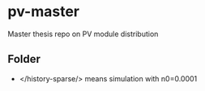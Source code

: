 # pv-master
Master thesis repo on PV module distribution

## Folder

- </history-sparse/> means simulation with n0=0.0001
